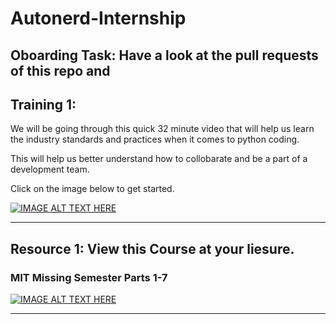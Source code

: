 # Autonerd-Internship
## Oboarding Task: Have a look at the pull requests of this repo and 
## Training 1: 

We will be going through this quick 32 minute video that will help us learn the industry standards and practices when it comes to python coding.

This will help us better understand how to collobarate and be a part of a development team.

Click on the image below to get started.

[![IMAGE ALT TEXT HERE](https://img.youtube.com/vi/25P5apB4XWM/0.jpg)](https://www.youtube.com/watch?v=25P5apB4XWM)

----------------------------------------------------------------------------------------------------------------------------------------------------



## Resource 1: View this Course at your liesure. 

### MIT Missing Semester Parts 1-7

[![IMAGE ALT TEXT HERE](https://img.youtube.com/vi/2sjqTHE0zok/0.jpg)](https://www.youtube.com/watch?v=2sjqTHE0zok)

----------------------------------------------------------------------------------------------------------------------------------------------------


